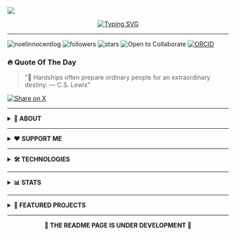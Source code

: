 [![](https://github.com/noelinnocentlog/noelinnocentlog/blob/main/Resource/Profile.gif)](https://linktr.ee/noelinnocentlog/)<!-- If you want the template for my gif, email me! -->
<p align="center">
  <a href="https://git.io/typing-svg">
    <img src="https://readme-typing-svg.herokuapp.com?font=Fira+Code&weight=600&size=24&pause=1000&center=true&vCenter=true&random=false&width=500&lines=%F0%9F%A4%96+Robotics+Developer;%F0%9F%94%AC+Researcher&color=D4AF37" alt="Typing SVG" />
  </a>
</p>

---

<p align="left">
  <img src="https://komarev.com/ghpvc/?username=noelinnocentlog&label=Profile%20views&color=0B1D51&style=flat" alt="noelinnocentlog" />
  <img src="https://img.shields.io/github/followers/noelinnocentlog?label=Followers&style=flat&color=0B1D51" alt="followers" />
  <img src="https://img.shields.io/github/stars/noelinnocentlog?affiliations=OWNER&style=flat&color=0B1D51" alt="stars" />
  <img src="https://img.shields.io/badge/Status-Open%20to%20Collaborate-D4AF37?style=flat" alt="Open to Collaborate" />
  <a href="https://orcid.org/YOUR-ORCID-ID"><img src="https://img.shields.io/badge/ORCID-Publications:%208-D4AF37?style=flat&logo=orcid&logoColor=white" alt="ORCID" /></a>
</p>

### 🔥 Quote Of The Day
> "📌 Hardships often prepare ordinary people for an extraordinary destiny. — C.S. Lewis"

<p align="left">
  <a href="https://twitter.com/intent/tweet?text=%22%F0%9F%93%8C%20Hardships%20often%20prepare%20ordinary%20people%20for%20an%20extraordinary%20destiny.%20%E2%80%94%20C.S.%20Lewis%22%0A">
    <img src="https://img.shields.io/badge/Share%20on-X-0B1D51?style=for-the-badge&logo=x&logoColor=white" alt="Share on X" />
  </a>
</p>

---

<details>
<summary><strong>📌 ABOUT</strong></summary>
👋 Hey there!
---
🎯 **Currently Working On**
- 🤖 **RHLC** indoor navigation for hospital logistics delivery
- 📦 **CHIPP** An AI-powered content recommendation bot using n8n + OpenAI
  
🧠 **What I'm Learning**
- 🧩 Robotics Middleware (ROS2 Jazzy)
- 🛠️ Motion Planning: TEB, SMAC PLANNER

💡 **My Interests**
- Human–Robot Interaction (HRI)
- Open Source Robotics Tooling

📍 **Quick Facts**
- 🎓 Apprentice @ CSIR–CSIO: Research in autonomous robotics
- 📄 Writing an IEEE paper on YOLO + Obstacle Avoidance
- 🧠 Building *Chipp*, my sidekick AI bot
- 🎶 Spotify and music drive my workflow
- 🌱 Always learning, always iterating

💬 **Ask Me About**
- ROS Navigation Stack (ROS1/ROS2)
- Motion Planning Algorithms
- 
---

📫 **Let’s Connect**
- 🌐 [Linktree](https://linktr.ee/noelinnocentlog/)

🧭 **Personal Motto**  
> _"I believe in systems that learn, adapt, and make lives better."_

</details>

---

<details>
<summary><strong>❤️ SUPPORT ME</strong></summary>
  
<p align="center">
  <a href="https://buymeacoffee.com/noelinnoceq"><img src="https://img.shields.io/badge/Buy_Me_A_Coffee-0B1D51?style=for-the-badge&logo=buymeacoffee&logoColor=white" alt="Buy Me a Coffee"></a>
  <a href="https://ko-fi.com/noelinnocent"><img src="https://img.shields.io/badge/Ko_fi-D4AF37?style=for-the-badge&logo=ko-fi&logoColor=white" alt="Ko-fi"></a>
  <a href="https://www.patreon.com/Noelinnocent"><img src="https://img.shields.io/badge/Patreon-0B1D51?style=for-the-badge&logo=patreon&logoColor=white" alt="Patreon"></a>
  <a href="https://www.paypal.me/noelinnocent"><img src="https://img.shields.io/badge/PayPal-D4AF37?style=for-the-badge&logo=paypal&logoColor=black" alt="PayPal"></a>
  <a href="https://github.com/sponsors/NOEL369"><img src="https://img.shields.io/badge/GitHub_Sponsors-0B1D51?style=for-the-badge&logo=githubsponsors&logoColor=white" alt="GitHub Sponsors"></a>
</p>

</details>

---

<details>
<summary><strong>🛠️ TECHNOLOGIES</strong></summary>

<p align="center">
  <img src="https://img.shields.io/badge/Arduino-0B1D51?style=for-the-badge&logo=arduino&logoColor=white" />
  <img src="https://img.shields.io/badge/Python-D4AF37?style=for-the-badge&logo=python&logoColor=black" />
  <img src="https://img.shields.io/badge/ROS2-0B1D51?style=for-the-badge&logo=ros&logoColor=white" />
  <img src="https://img.shields.io/badge/SolidWorks-D4AF37?style=for-the-badge&logo=solidworks&logoColor=black" />
  <img src="https://img.shields.io/badge/Unity-0B1D51?style=for-the-badge&logo=unity&logoColor=white" />
  <img src="https://img.shields.io/badge/Bash-D4AF37?style=for-the-badge&logo=gnu-bash&logoColor=black" />
</p>

</details>

---

<details>
<summary><strong>📊 STATS</strong></summary>

<p align="center">
  <img src="https://github-readme-stats.vercel.app/api?username=noelinnocentlog&show_icons=true&locale=en&title_color=0B1D51&text_color=333333&icon_color=D4AF37&bg_color=F5F5F5&border_color=0B1D51" alt="noelinnocentlog" />
  
  <img src="https://github-readme-streak-stats.herokuapp.com/?user=noelinnocentlog&background=F5F5F5&border=0B1D51&ring=D4AF37&fire=D4AF37&currStreakNum=0B1D51&sideNums=0B1D51&currStreakLabel=D4AF37&sideLabels=D4AF37&dates=333333" alt="noelinnocentlog" />
  
  <img src="https://github-readme-stats.vercel.app/api/top-langs/?username=noelinnocentlog&layout=compact&title_color=0B1D51&text_color=333333&bg_color=F5F5F5&border_color=0B1D51" alt="noelinnocentlog" />
</p>

</details>

---

<details>
<summary><strong>📁 FEATURED PROJECTS</strong></summary>

- 🚘 [**Roshai Autonomous Vehicle Kit**](https://github.com/noelinnocentlog/roshai-vehicle-kit)  
- 🤖 [**Autonomous Office Assistant Robot**](https://github.com/noelinnocentlog/office-assistant-bot)  
- 🎮 [**VR-Controlled Robotic Manipulator**](https://github.com/noelinnocentlog/vr-robotic-manipulator)  
- 📍 [**2D Localization for Autonomous Vehicles**](https://github.com/noelinnocentlog/2d-localization)  
- 🎙️ [**Voice-Controlled Assistant Robot**](https://github.com/noelinnocentlog/voice-assistant-robot)

</details>

---

<p align="center"><strong>🚧 THE README PAGE IS UNDER DEVELOPMENT 🚧</strong></p>
